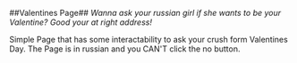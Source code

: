 ##Valentines Page##
*Wanna ask your russian girl if she wants to be your Valentine? Good your at right address!*

Simple Page that has some interactability to ask your crush form Valentines Day. The Page is in russian and you CAN'T click the no button.
